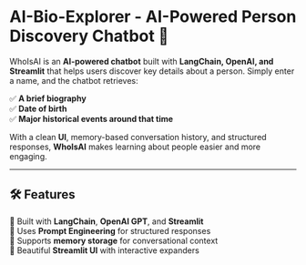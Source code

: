 # AI-Bio-Explorer - AI-Powered Person Discovery Chatbot 🚀

WhoIsAI is an **AI-powered chatbot** built with **LangChain, OpenAI, and Streamlit** that helps users discover key details about a person. Simply enter a name, and the chatbot retrieves:  

✅ **A brief biography**  
✅ **Date of birth**  
✅ **Major historical events around that time**  

With a clean **UI**, memory-based conversation history, and structured responses, **WhoIsAI** makes learning about people easier and more engaging.  

---

## 🛠 Features  
🔹 Built with **LangChain**, **OpenAI GPT**, and **Streamlit**  
🔹 Uses **Prompt Engineering** for structured responses  
🔹 Supports **memory storage** for conversational context  
🔹 Beautiful **Streamlit UI** with interactive expanders  

